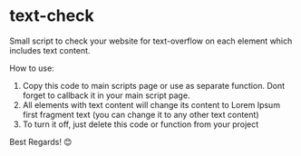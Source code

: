 # text-check
Small script to check your website for text-overflow on each element which  includes text content. 

How to use:

1) Copy this code to main scripts page or use as separate function. Dont forget to callback it in your main script page.
2) All elements with text content will change its content to Lorem Ipsum first fragment text (you can change it to any other text content)
3) To turn it off, just delete this code or function from your project

Best Regards! 😊
